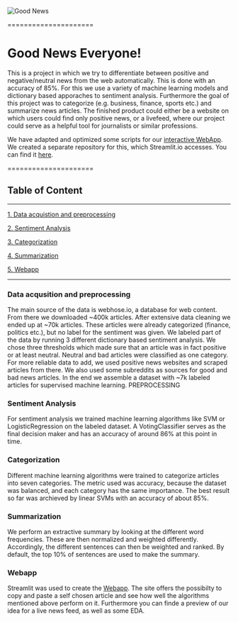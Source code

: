 ![Good News](https://motionandmomentum.files.wordpress.com/2017/10/5181a5b8-6e3d-466f-9cea-8f900375fd42-720-000000640b9c2bac.gif)

=====================
# Good News Everyone!

This is a project in which we try to differentiate between positive and negative/neutral news from the web automatically. This is done with an accuracy of 85%.
For this we use a variety of machine learning models and dictionary based apporaches to sentiment analysis. 
Furthermore the goal of this project was to categorize (e.g. business, finance, sports etc.) and summarize news articles.
The finished product could either be a website on which users could find only positive news, or a livefeed, where our project could serve as a helpful tool for journalists or similar professions.

We have adapted and optimized some scripts for our [interactive WebApp](https://share.streamlit.io/svenrr/gne-webapp-streamlit/main/main.py). We created a separate repository for this, which Streamlit.io accesses. You can find it [here](https://github.com/svenrr/GNE-webapp-streamlit).

=====================

## Table of Content
---------------------

[1. Data acquistion and preprocessing](#data-acqusition-and-preprocessing)

[2. Sentiment Analysis](#sentiment-analysis)

[3. Categorization](#categorization)

[4. Summarization](#summarization)

[5. Webapp](#webapp)

---------------------


### Data acqusition and preprocessing

The main source of the data is webhose.io, a database for web content. From there we downloaded ~400k articles. After extensive data cleaning we ended up at ~70k articles. 
These articles were already categorized (finance, politics etc.), but no label for the sentiment was given. We labeled part of the data by running 3 different dictionary based sentiment analysis. We chose three thresholds which made sure that an article was in fact positive or at least neutral. Neutral and bad articles were classified as one category.
For more reliable data to add, we used positive news websites and scraped articles from there. We also used some subreddits as sources for good and bad news articles. In the end we assemble a dataset with ~7k labeled articles for supervised machine learning.
PREPROCESSING

### Sentiment Analysis

For sentiment analysis we trained machine learning algorithms like SVM or LogisticRegression on the labeled dataset.
A VotingClassifier serves as the final decision maker and has an accuracy of around 86% at this point in time.

### Categorization

Different machine learning algorithms were trained to categorize articles into seven categories.
The metric used was accuracy, because the dataset was balanced, and each category has the same importance.
The best result so far was archieved by linear SVMs with an accuracy of about 85%.

### Summarization

We perform an extractive summary by looking at the different word frequencies. These are then normalized and weighted differently. Accordingly, the different sentences can then be weighted and ranked. By default, the top 10% of sentences are used to make the summary.

### Webapp

Streamlit was used to create the [Webapp](https://share.streamlit.io/svenrr/gne-webapp-streamlit/main/main.py). The site offers the possibilty to copy and paste a self chosen article and see how well the algorithms mentioned above perform on it.
Furthermore you can finde a preview of our idea for a live news feed, as well as some EDA.





